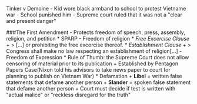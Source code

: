 Tinker v Demoine
    - Kid wore black armband to school to protest Vietname war
    - School punished him
    - Supreme court ruled that it was not a "clear and present danger"

###The First Amendment
    - Protects freedom of speech, press, assembly, religion, and petition
       * SPARP
    - Freedom of religion
        * *Free Excercise Clause*
            + > [...] or prohibiting the free excorcise thereof.
        * *Establishment Clause*
            + > Congress shall make no law respecting an establishment of religion[...]
    - Freedom of Expression
        * Rule of Thumb: the Supreme Court does not allow censoring of material prior to its publication
            + Established by Pentagon Papers Case(Nixon told his advisors to take news paper to court for planning to publish on Vietnam War)
        * Defamation
            + **Libel** = written false statements that defame another person
            + **Slander** = spoken false statement that defame another person
            + Court must decide if test is written with "actual malice" or "reckless disregard for the truth"
